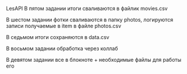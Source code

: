 LesAPI
В пятом задании итоги сваливаются в файлик movies.csv

В шестом задании фотки сваливаются в папку photos, логируются записи получаемые в item в файле photos.csv

В седьмом итоги сохраняются в data.csv

В восьмом задании обработка через коллаб

В девятом задании все в блокноте + необходимые файлы для работы его

